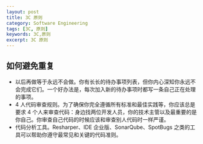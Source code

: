 ```yaml
---
layout: post
title: 3C 原则
category: Software Engineering
tags: [3C, 原则]
keywords: 3C,原则
excerpt: 3C 原则
---
```


## 如何避免重复

* 以后再做等于永远不会做。你有长长的待办事项列表，但你内心深知你永远不会完成它们。一个好办法是，每次加入新的待办事项时都写一条自己正在处理的事项。
* 4 人代码审查规则。为了确保你完全遵循所有标准和最佳实践等，你应该总是要求 4 个人来审查代码：身边找两位开发人员，你的技术主管以及最重要的是 你自己。你审查自己代码的时候应该和审查别人代码时一样严谨。
* 代码分析工具。Resharper、IDE 企业版、SonarQube、SpotBugs 之类的工具可以帮助你遵守最常见和关键的代码准则。
